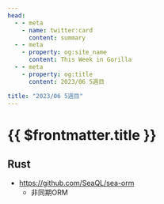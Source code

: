 ```yaml
---
head:
  - - meta
    - name: twitter:card
      content: summary
  - - meta
    - property: og:site_name
      content: This Week in Gorilla
  - - meta
    - property: og:title
      content: 2023/06 5週目

title: "2023/06 5週目"
---
```


# {{ $frontmatter.title }}

## Rust
- https://github.com/SeaQL/sea-orm
  - 非同期ORM
